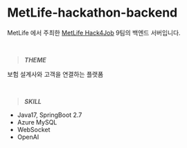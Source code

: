 # MetLife-hackathon-backend
MetLife 에서 주최한 [MetLife Hack4Job](https://brand.metlife.co.kr/ep/hack/methack4job.do) 9팀의 백엔드 서버입니다. 

<br/>

> _**THEME**_

보험 설계사와 고객을 연결하는 플랫폼

<br/>

> _**SKILL**_

- Java17, SpringBoot 2.7
- Azure MySQL
- WebSocket
- OpenAI

